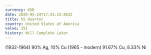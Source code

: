 ```yaml
---
currency: USD
date: 2020-05-24T17:41:23.063Z
title: US Quarter
country: United States of America
value: 25¢
history: Will Complete Later
---
```

(1932-1964) 90% Ag, 10% Cu (1965 - modern) 91.67% Cu, 8.33% Ni